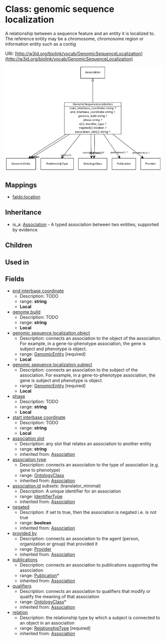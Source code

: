 # Class: genomic sequence localization


A relationship between a sequence feature and an entity it is localized to. The reference entity may be a chromosome, chromosome region or information entity such as a contig

URI: [http://w3id.org/biolink/vocab/GenomicSequenceLocalization](http://w3id.org/biolink/vocab/GenomicSequenceLocalization)

![img](images/GenomicSequenceLocalization.png)
## Mappings

 * [faldo:location](http://purl.obolibrary.org/obo/faldo_location)
## Inheritance

 *  is_a: [Association](Association.md) - A typed association between two entities, supported by evidence
## Children

## Used in

## Fields

 * [end interbase coordinate](end_interbase_coordinate.md)
    * Description: TODO
    * range: **string**
    * __Local__
 * [genome build](genome_build.md)
    * Description: TODO
    * range: **string**
    * __Local__
 * [genomic sequence localization.object](genomic_sequence_localization_object.md)
    * Description: connects an association to the object of the association. For example, in a gene-to-phenotype association, the gene is subject and phenotype is object.
    * range: [GenomicEntity](GenomicEntity.md) [required]
    * __Local__
 * [genomic sequence localization.subject](genomic_sequence_localization_subject.md)
    * Description: connects an association to the subject of the association. For example, in a gene-to-phenotype association, the gene is subject and phenotype is object.
    * range: [GenomicEntity](GenomicEntity.md) [required]
    * __Local__
 * [phase](phase.md)
    * Description: TODO
    * range: **string**
    * __Local__
 * [start interbase coordinate](start_interbase_coordinate.md)
    * Description: TODO
    * range: **string**
    * __Local__
 * [association slot](association_slot.md)
    * Description: any slot that relates an association to another entity
    * range: **string**
    * inherited from: [Association](Association.md)
 * [association type](association_type.md)
    * Description: connects an association to the type of association (e.g. gene to phenotype)
    * range: [OntologyClass](OntologyClass.md)
    * inherited from: [Association](Association.md)
 * [association.id](association_id.md) *subsets*: (translator_minimal)
    * Description: A unique identifier for an association
    * range: [IdentifierType](IdentifierType.md)
    * inherited from: [Association](Association.md)
 * [negated](negated.md)
    * Description: if set to true, then the association is negated i.e. is not true
    * range: **boolean**
    * inherited from: [Association](Association.md)
 * [provided by](provided_by.md)
    * Description: connects an association to the agent (person, organization or group) that provided it
    * range: [Provider](Provider.md)
    * inherited from: [Association](Association.md)
 * [publications](publications.md)
    * Description: connects an association to publications supporting the association
    * range: [Publication](Publication.md)*
    * inherited from: [Association](Association.md)
 * [qualifiers](qualifiers.md)
    * Description: connects an association to qualifiers that modify or qualify the meaning of that association
    * range: [OntologyClass](OntologyClass.md)*
    * inherited from: [Association](Association.md)
 * [relation](relation.md)
    * Description: the relationship type by which a subject is connected to an object in an association
    * range: [RelationshipType](RelationshipType.md) [required]
    * inherited from: [Association](Association.md)
